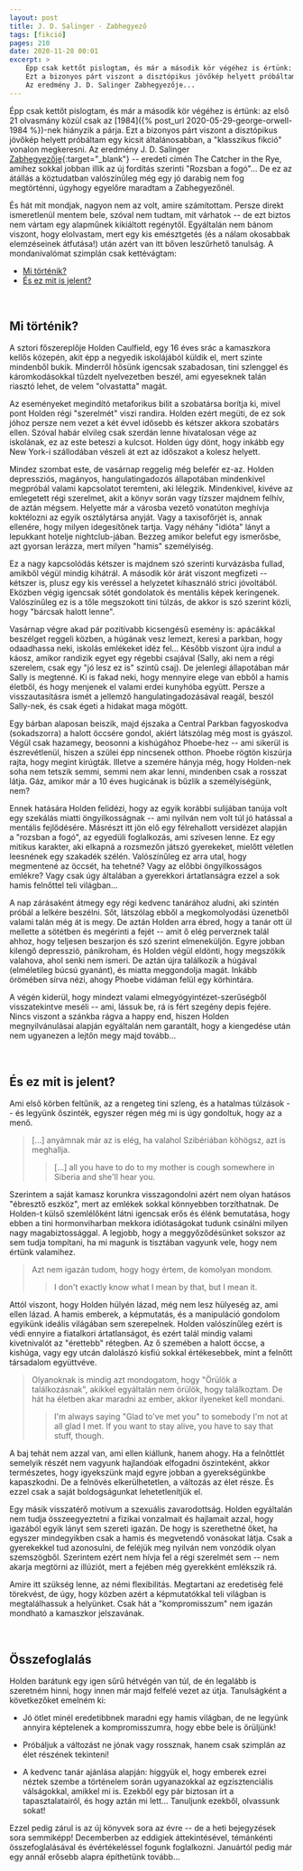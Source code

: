 ```yaml
---
layout: post
title: J. D. Salinger - Zabhegyező
tags: [fikció]
pages: 210
date: 2020-11-28 00:01
excerpt: >
    Épp csak kettőt pislogtam, és már a második kör végéhez is értünk: az első 21 olvasmány közül csak az 1984-nek hiányzik a párja.
    Ezt a bizonyos párt viszont a disztópikus jövőkép helyett próbáltam egy kicsit általánosabban, a "klasszikus fikció" vonalon megkeresni.
    Az eredmény J. D. Salinger Zabhegyezője...
---
```


Épp csak kettőt pislogtam, és már a második kör végéhez is értünk: az első 21 olvasmány közül csak az [1984]({% post_url 2020-05-29-george-orwell-1984 %})-nek hiányzik a párja.
Ezt a bizonyos párt viszont a disztópikus jövőkép helyett próbáltam egy kicsit általánosabban, a "klasszikus fikció" vonalon megkeresni.
Az eredmény J. D. Salinger [Zabhegyezője](https://www.goodreads.com/book/show/5107.The_Catcher_in_the_Rye){:target="_blank"} -- eredeti címén The Catcher in the Rye, amihez sokkal jobban illik az új fordítás szerinti "Rozsban a fogó"...
De ez az átállás a köztudatban valószínűleg még egy jó darabig nem fog megtörténni, úgyhogy egyelőre maradtam a Zabhegyezőnél.

És hát mit mondjak, nagyon nem az volt, amire számítottam.
Persze direkt ismeretlenül mentem bele, szóval nem tudtam, mit várhatok -- de ezt biztos nem vártam egy alapműnek kikiáltott regénytől.
Egyáltalán nem bánom viszont, hogy elolvastam, mert egy kis emésztgetés (és a nálam okosabbak elemzéseinek átfutása!) után azért van itt bőven leszűrhető tanulság.
A mondanivalómat szimplán csak kettévágtam:

- [Mi történik?](#1)
- [És ez mit is jelent?](#2)

<br>

















## <a name="1"></a>Mi történik?

A sztori főszereplője Holden Caulfield, egy 16 éves srác a kamaszkora kellős közepén, akit épp a negyedik iskolájából küldik el, mert szinte mindenből bukik.
Minderről hősünk igencsak szabadosan, tini szlenggel és káromkodásokkal tűzdelt nyelvezetben beszél, ami egyeseknek talán riasztó lehet, de velem "olvastatta" magát.

Az eseményeket megindító metaforikus bilit a szobatársa borítja ki, mivel pont Holden régi "szerelmét" viszi randira.
Holden ezért megüti, de ez sok jóhoz persze nem vezet a két évvel idősebb és kétszer akkora szobatárs ellen.
Szóval habár elvileg csak szerdán lenne hivatalosan vége az iskolának, ez az este beteszi a kulcsot.
Holden úgy dönt, hogy inkább egy New York-i szállodában vészeli át ezt az időszakot a kolesz helyett.

Mindez szombat este, de vasárnap reggelig még belefér ez-az.
Holden depressziós, magányos, hangulatingadozós állapotában mindenkivel megpróbál valami kapcsolatot teremteni, aki lélegzik.
Mindenkivel, kivéve az emlegetett régi szerelmet, akit a könyv során vagy tízszer majdnem felhív, de aztán mégsem.
Helyette már a városba vezető vonatúton meghívja koktélozni az egyik osztálytársa anyját.
Vagy a taxisofőrjét is, annak ellenére, hogy milyen idegesítőnek tartja.
Vagy néhány "idióta" lányt a lepukkant hotelje nightclub-jában.
Bezzeg amikor belefut egy ismerősbe, azt gyorsan lerázza, mert milyen "hamis" személyiség.

Ez a nagy kapcsolódás kétszer is majdnem szó szerinti kurvázásba fullad, amikből végül mindig kihátrál.
A második kör árát viszont megfizeti -- kétszer is, plusz egy kis veréssel a helyzetet kihasználó strici jóvoltából.
Eközben végig igencsak sötét gondolatok és mentális képek keringenek.
Valószínűleg ez is a tőle megszokott tini túlzás, de akkor is szó szerint közli, hogy "bárcsak halott lenne".

Vasárnap végre akad pár pozitívabb kicsengésű esemény is: apácákkal beszélget reggeli közben, a húgának vesz lemezt, keresi a parkban, hogy odaadhassa neki, iskolás emlékeket idéz fel...
Később viszont újra indul a káosz, amikor randizik egyet egy régebbi csajával (Sally, aki nem a régi szerelem, csak egy "jó lesz ez is" szintű csaj).
De jelenlegi állapotában már Sally is megtenné.
Ki is fakad neki, hogy mennyire elege van ebből a hamis életből, és hogy menjenek el valami erdei kunyhóba együtt.
Persze a visszautasításra ismét a jellemző hangulatingadozásával reagál, beszól Sally-nek, és csak égeti a hidakat maga mögött.

Egy bárban alaposan beiszik, majd éjszaka a Central Parkban fagyoskodva (sokadszorra) a halott öccsére gondol, akiért látszólag még most is gyászol.
Végül csak hazamegy, beosonni a kishúgához Phoebe-hez -- ami sikerül is észrevétlenül, hiszen a szülei épp nincsenek otthon.
Phoebe rögtön kiszúrja rajta, hogy megint kirúgták.
Illetve a szemére hányja még, hogy Holden-nek soha nem tetszik semmi, semmi nem akar lenni, mindenben csak a rosszat látja.
Gáz, amikor már a 10 éves hugicának is bűzlik a személyiségünk, nem?

Ennek hatására Holden felidézi, hogy az egyik korábbi sulijában tanúja volt egy szekálás miatti öngyilkosságnak -- ami nyilván nem volt túl jó hatással a mentális fejlődésére.
Másrészt itt jön elő egy félrehallott versidézet alapján a "rozsban a fogó", az egyedüli foglalkozás, ami szívesen lenne.
Ez egy mitikus karakter, aki elkapná a rozsmezőn játszó gyerekeket, mielőtt véletlen leesnének egy szakadék szélén.
Valószínűleg ez arra utal, hogy megmentené az öccsét, ha tehetné?
Vagy az előbbi öngyilkosságos emlékre?
Vagy csak úgy általában a gyerekkori ártatlanságra ezzel a sok hamis felnőttel teli világban...

A nap zárásaként átmegy egy régi kedvenc tanárához aludni, aki szintén próbál a lelkére beszélni.
Sőt, látszólag ebből a megkomolyodási üzenetből valami talán még át is megy.
De aztán Holden arra ébred, hogy a tanár ott ül mellette a sötétben és megérinti a fejét -- amit ő elég perverznek talál ahhoz, hogy teljesen beszarjon és szó szerint elmeneküljön.
Egyre jobban kilengő depresszió, pánikroham, és Holden végül eldönti, hogy megszökik valahova, ahol senki nem ismeri.
De aztán újra találkozik a húgával (elméletileg búcsú gyanánt), és miatta meggondolja magát.
Inkább örömében sírva nézi, ahogy Phoebe vidáman felül egy körhintára.

A végén kiderül, hogy mindezt valami elmegyógyintézet-szerűségből visszatekintve meséli -- ami, lássuk be, rá is fért szegény depis fejére.
Nincs viszont a szánkba rágva a happy end, hiszen Holden megnyilvánulásai alapján egyáltalán nem garantált, hogy a kiengedése után nem ugyanezen a lejtőn megy majd tovább...

<br>






















## <a name="2"></a>És ez mit is jelent?

Ami első körben feltűnik, az a rengeteg tini szleng, és a hatalmas túlzások -- és legyünk őszinték, egyszer régen még mi is úgy gondoltuk, hogy az a menő.

> [...] anyámnak már az is elég, ha valahol Szibériában köhögsz, azt is meghallja.
> > [...] all you have to do to my mother is cough somewhere in Siberia and she'll hear you.

Szerintem a saját kamasz korunkra visszagondolni azért nem olyan hatásos "ébresztő eszköz", mert az emlékek sokkal könnyebben torzíthatnak.
De Holden-t külső szemlélőként látni igencsak erős és élénk bemutatása, hogy ebben a tini hormonviharban mekkora idiótaságokat tudunk csinálni milyen nagy magabiztossággal.
A legjobb, hogy a meggyőződésünket sokszor az sem tudja tompítani, ha mi magunk is tisztában vagyunk vele, hogy nem értünk valamihez.

> Azt nem igazán tudom, hogy hogy értem, de komolyan mondom.
> > I don't exactly know what I mean by that, but I mean it.

Attól viszont, hogy Holden hülyén lázad, még nem lesz hülyeség az, ami ellen lázad.
A hamis emberek, a képmutatás, és a manipuláció gondolom egyikünk ideális világában sem szerepelnek.
Holden valószínűleg ezért is védi ennyire a fiatalkori ártatlanságot, és ezért talál mindig valami kivetnivalót az "érettebb" rétegben.
Az ő szemében a halott öccse, a kishúga, vagy egy utcán dalolászó kisfiú sokkal értékesebbek, mint a felnőtt társadalom együttvéve.

> Olyanoknak is mindig azt mondogatom, hogy "Örülök a találkozásnak", akikkel egyáltalán nem örülök, hogy találkoztam. De hát ha életben akar maradni az ember, akkor ilyeneket kell mondani.
> > I'm always saying "Glad to've met you" to somebody I'm not at all glad I met. If you want to stay alive, you have to say that stuff, though.

A baj tehát nem azzal van, ami ellen kiállunk, hanem ahogy.
Ha a felnőttlét semelyik részét nem vagyunk hajlandóak elfogadni őszinteként, akkor természetes, hogy igyekszünk majd egyre jobban a gyerekségünkbe kapaszkodni.
De a felnövés elkerülhetetlen, a változás az élet része.
És ezzel csak a saját boldogságunkat lehetetlenítjük el.

Egy másik visszatérő motívum a szexuális zavarodottság.
Holden egyáltalán nem tudja összeegyeztetni a fizikai vonzalmait és hajlamait azzal, hogy igazából egyik lányt sem szereti igazán.
De hogy is szerethetné őket, ha egyszer mindegyikben csak a hamis és megvetendő vonásokat látja.
Csak a gyerekekkel tud azonosulni, de feléjük meg nyilván nem vonzódik olyan szemszögből.
Szerintem ezért nem hívja fel a régi szerelmét sem -- nem akarja megtörni az illúziót, mert a fejében még gyerekként emlékszik rá.

Amire itt szükség lenne, az némi flexibilitás.
Megtartani az eredetiség felé törekvést, de úgy, hogy közben azért a képmutatókkal teli világban is megtalálhassuk a helyünket.
Csak hát a "kompromisszum" nem igazán mondható a kamaszkor jelszavának.

<br>





















## Összefoglalás

Holden barátunk egy igen sűrű hétvégén van túl, de én legalább is szeretném hinni, hogy innen már majd felfelé vezet az útja.
Tanulságként a következőket emelném ki:

- Jó ötlet minél eredetibbnek maradni egy hamis világban, de ne legyünk annyira képtelenek a kompromisszumra, hogy ebbe bele is őrüljünk!

- Próbáljuk a változást ne jónak vagy rossznak, hanem csak szimplán az élet részének tekinteni!

- A kedvenc tanár ajánlása alapján: higgyük el, hogy emberek ezrei néztek szembe a történelem során ugyanazokkal az egzisztenciális válságokkal, amikkel mi is. Ezekből egy pár biztosan írt a tapasztalatairól, és hogy aztán mi lett... Tanuljunk ezekből, olvassunk sokat!

Ezzel pedig zárul is az új könyvek sora az évre -- de a heti bejegyzések sora semmiképp!
Decemberben az eddigiek áttekintésével, témánkénti összefoglalásával és évértékeléssel fogunk foglalkozni.
Januártól pedig már egy annál erősebb alapra építhetünk tovább...